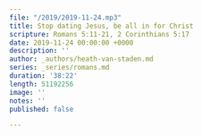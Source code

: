 ```yaml
---
file: "/2019/2019-11-24.mp3"
title: Stop dating Jesus, be all in for Christ
scripture: Romans 5:11-21, 2 Corinthians 5:17
date: 2019-11-24 00:00:00 +0000
description: ''
author: _authors/heath-van-staden.md
series: _series/romans.md
duration: '38:22'
length: 51192256
image: ''
notes: ''
published: false

---
```

